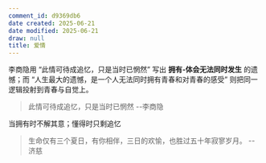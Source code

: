 ```yaml
---
comment_id: d9369db6
date created: 2025-06-21
date modified: 2025-06-21
draw: null
title: 爱情
---
```

李商隐用 “此情可待成追忆，只是当时已惘然” 写出 **拥有‑体会无法同时发生** 的遗憾；而 “人生最大的遗憾，是一个人无法同时拥有青春和对青春的感受” 则把同一逻辑投射到青春与自觉上。

> 此情可待成追忆，只是当时已惘然
> --李商隐

当拥有时不解其意；懂得时只剩追忆

> 生命仅有三个夏日，有你相伴，三日的欢愉，也胜过五十年寂寥岁月。
> -- 济慈
